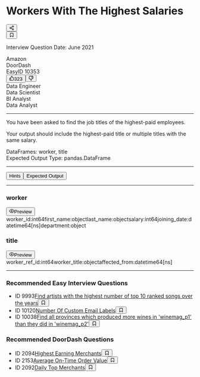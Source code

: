 <div class="QuestionDetails__container"><div class="QuestionDetails__contents flow"><div class="QuestionMetadata__header"><h1 class="QuestionMetadata__h1">Workers With The Highest Salaries</h1><div class="Dropdown__container"><button type="button" aria-label="Share" class="Dropdown__toggle  Dropdown__toggle--border-0"><svg xmlns="http://www.w3.org/2000/svg" width="1em" height="1em" fill="none" viewBox="0 0 24 24"><path stroke="currentColor" stroke-linecap="round" stroke-linejoin="round" stroke-width="2" d="m8.59 13.51 6.83 3.98m-.01-10.98-6.82 3.98M21 5a3 3 0 1 1-6 0 3 3 0 0 1 6 0ZM9 12a3 3 0 1 1-6 0 3 3 0 0 1 6 0Zm12 7a3 3 0 1 1-6 0 3 3 0 0 1 6 0Z"></path></svg></button></div><button type="button" class="BookmarkButton__button" aria-label="Bookmark"><svg xmlns="http://www.w3.org/2000/svg" width="1em" height="1em" fill="none" viewBox="0 0 24 24" class="BookmarkButton__icon "><path stroke="currentColor" stroke-linecap="round" stroke-linejoin="round" stroke-width="2" d="m19 21-7-5-7 5V5a2 2 0 0 1 2-2h10a2 2 0 0 1 2 2v16Z"></path></svg></button></div><p class="QuestionMetadata__date">Interview Question Date: June 2021</p><div class="QuestionMetadata__metadata"><div>Amazon</div><div>DoorDash</div><span class="QuestionDifficulty--easy">Easy</span><span>ID 10353</span><div class="QuestionVote__container"><button type="button" class="QuestionVote__button" aria-label="Upvote"><svg xmlns="http://www.w3.org/2000/svg" width="1em" height="1em" fill="none" viewBox="0 0 24 24" class="QuestionVote__icon "><path stroke="currentColor" stroke-linecap="round" stroke-linejoin="round" stroke-width="2" d="M7 22H4a2 2 0 0 1-2-2v-7a2 2 0 0 1 2-2h3m7-2V5a3 3 0 0 0-3-3l-4 9v11h11.28a2 2 0 0 0 2-1.7l1.38-9a1.999 1.999 0 0 0-2-2.3H14Z"></path></svg>323</button><button type="button" class="QuestionVote__button" aria-label="Downvote"><svg xmlns="http://www.w3.org/2000/svg" width="1em" height="1em" fill="none" viewBox="0 0 24 24" class="QuestionVote__icon "><path stroke="currentColor" stroke-linecap="round" stroke-linejoin="round" stroke-width="2" d="M17 2h2.67A2.31 2.31 0 0 1 22 4v7a2.31 2.31 0 0 1-2.33 2H17m-7 2v4a3 3 0 0 0 3 3l4-9V2H5.72a2 2 0 0 0-2 1.7l-1.38 9a2 2 0 0 0 2 2.3H10Z"></path></svg></button></div></div><div class="QuestionMetadata__metadata"><div>Data Engineer</div><div>Data Scientist</div><div>BI Analyst</div><div>Data Analyst</div></div><hr><div class="QuestionMetadata__question"><p>You have been asked to find the job titles of the highest-paid employees.</p>
<p>Your output should include the highest-paid title or multiple titles with the same salary.</p></div><div class="QuestionPane__question-data QuestionPane__question-data--tables">DataFrames: worker, title</div><div class="QuestionPane__question-data QuestionPane__question-data--type">Expected Output Type: pandas.DataFrame</div><hr><div class="QuestionHints__header"><button class="Button TitleToggle__button " data-variant="outline" data-size="rectangle">Hints</button><button class="Button TitleToggle__button " data-variant="outline" data-size="rectangle">Expected Output</button></div><hr><div class="QuestionTables__header"><h3 class="QuestionTables__table-name">worker</h3><button class="Button QuestionTables__preview-btn " data-variant="outline" data-size="tiny"><svg xmlns="http://www.w3.org/2000/svg" width="1em" height="1em" fill="none" viewBox="0 0 24 24"><path stroke="currentColor" stroke-linecap="round" stroke-linejoin="round" stroke-width="2" d="M1 12s4-8 11-8 11 8 11 8-4 8-11 8-11-8-11-8Z"></path><path stroke="currentColor" stroke-linecap="round" stroke-linejoin="round" stroke-width="2" d="M12 15a3 3 0 1 0 0-6 3 3 0 0 0 0 6Z"></path></svg>Preview</button></div><div class="DatasetTableTypes__container "><span class="DatasetTableTypes__column-name">worker_id:</span><span>int64</span><span class="DatasetTableTypes__column-name">first_name:</span><span>object</span><span class="DatasetTableTypes__column-name">last_name:</span><span>object</span><span class="DatasetTableTypes__column-name">salary:</span><span>int64</span><span class="DatasetTableTypes__column-name">joining_date:</span><span>datetime64[ns]</span><span class="DatasetTableTypes__column-name">department:</span><span>object</span></div><div class="QuestionTables__header"><h3 class="QuestionTables__table-name">title</h3><button class="Button QuestionTables__preview-btn " data-variant="outline" data-size="tiny"><svg xmlns="http://www.w3.org/2000/svg" width="1em" height="1em" fill="none" viewBox="0 0 24 24"><path stroke="currentColor" stroke-linecap="round" stroke-linejoin="round" stroke-width="2" d="M1 12s4-8 11-8 11 8 11 8-4 8-11 8-11-8-11-8Z"></path><path stroke="currentColor" stroke-linecap="round" stroke-linejoin="round" stroke-width="2" d="M12 15a3 3 0 1 0 0-6 3 3 0 0 0 0 6Z"></path></svg>Preview</button></div><div class="DatasetTableTypes__container "><span class="DatasetTableTypes__column-name">worker_ref_id:</span><span>int64</span><span class="DatasetTableTypes__column-name">worker_title:</span><span>object</span><span class="DatasetTableTypes__column-name">affected_from:</span><span>datetime64[ns]</span></div><hr><h3 class="RecommendedQuestions__title">Recommended Easy Interview Questions</h3><ul class="RecommendedQuestions__list"><li class="RecommendedQuestions__list-item"><span>ID 9993</span><a href="/coding/9993-find-artists-with-the-highest-number-of-top-10-ranked-songs-over-the-years">Find artists with the highest number of top 10 ranked songs over the years</a><span></span><span><button type="button" class="BookmarkButton__button" aria-label="Bookmark"><svg xmlns="http://www.w3.org/2000/svg" width="1em" height="1em" fill="none" viewBox="0 0 24 24" class="BookmarkButton__icon "><path stroke="currentColor" stroke-linecap="round" stroke-linejoin="round" stroke-width="2" d="m19 21-7-5-7 5V5a2 2 0 0 1 2-2h10a2 2 0 0 1 2 2v16Z"></path></svg></button></span></li><li class="RecommendedQuestions__list-item"><span>ID 10120</span><a href="/coding/10120-number-of-custom-email-labels">Number Of Custom Email Labels</a><span></span><span><button type="button" class="BookmarkButton__button" aria-label="Bookmark"><svg xmlns="http://www.w3.org/2000/svg" width="1em" height="1em" fill="none" viewBox="0 0 24 24" class="BookmarkButton__icon "><path stroke="currentColor" stroke-linecap="round" stroke-linejoin="round" stroke-width="2" d="m19 21-7-5-7 5V5a2 2 0 0 1 2-2h10a2 2 0 0 1 2 2v16Z"></path></svg></button></span></li><li class="RecommendedQuestions__list-item"><span>ID 10038</span><a href="/coding/10038-find-all-provinces-which-produced-more-wines-in-winemag_p1-than-they-did-in-winemag_p2">Find all provinces which produced more wines in 'winemag_p1' than they did in 'winemag_p2'</a><span></span><span><button type="button" class="BookmarkButton__button" aria-label="Bookmark"><svg xmlns="http://www.w3.org/2000/svg" width="1em" height="1em" fill="none" viewBox="0 0 24 24" class="BookmarkButton__icon "><path stroke="currentColor" stroke-linecap="round" stroke-linejoin="round" stroke-width="2" d="m19 21-7-5-7 5V5a2 2 0 0 1 2-2h10a2 2 0 0 1 2 2v16Z"></path></svg></button></span></li></ul><h3 class="RecommendedQuestions__title">Recommended DoorDash Questions</h3><ul class="RecommendedQuestions__list"><li class="RecommendedQuestions__list-item"><span>ID 2094</span><a href="/coding/2094-highest-earning-merchants">Highest Earning Merchants</a><span></span><span><button type="button" class="BookmarkButton__button" aria-label="Bookmark"><svg xmlns="http://www.w3.org/2000/svg" width="1em" height="1em" fill="none" viewBox="0 0 24 24" class="BookmarkButton__icon "><path stroke="currentColor" stroke-linecap="round" stroke-linejoin="round" stroke-width="2" d="m19 21-7-5-7 5V5a2 2 0 0 1 2-2h10a2 2 0 0 1 2 2v16Z"></path></svg></button></span></li><li class="RecommendedQuestions__list-item"><span>ID 2153</span><a href="/coding/2153-average-on-time-order-value">Average On-Time Order Value</a><span></span><span><button type="button" class="BookmarkButton__button" aria-label="Bookmark"><svg xmlns="http://www.w3.org/2000/svg" width="1em" height="1em" fill="none" viewBox="0 0 24 24" class="BookmarkButton__icon "><path stroke="currentColor" stroke-linecap="round" stroke-linejoin="round" stroke-width="2" d="m19 21-7-5-7 5V5a2 2 0 0 1 2-2h10a2 2 0 0 1 2 2v16Z"></path></svg></button></span></li><li class="RecommendedQuestions__list-item"><span>ID 2092</span><a href="/coding/2092-daily-top-merchants">Daily Top Merchants</a><span></span><span><button type="button" class="BookmarkButton__button" aria-label="Bookmark"><svg xmlns="http://www.w3.org/2000/svg" width="1em" height="1em" fill="none" viewBox="0 0 24 24" class="BookmarkButton__icon "><path stroke="currentColor" stroke-linecap="round" stroke-linejoin="round" stroke-width="2" d="m19 21-7-5-7 5V5a2 2 0 0 1 2-2h10a2 2 0 0 1 2 2v16Z"></path></svg></button></span></li></ul></div></div>
